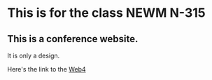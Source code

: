 # This is for the class NEWM N-315

## This is a conference website.

It is only a design.

Here's the link to the [Web4](https://in-info-web4.informatics.iupui.edu/~mujtmurt/conferenceSite/)